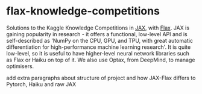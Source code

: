 # flax-knowledge-competitions

Solutions to the Kaggle Knowledge Competitions in [JAX](https://jax.readthedocs.io/en/latest/notebooks/quickstart.html), with [Flax](https://flax.readthedocs.io/en/latest/overview.html). JAX is gaining popularity in research - it offers a functional, low-level API and is self-described as 'NumPy on the CPU, GPU, and TPU, with great automatic differentiation for high-performance machine learning research'. It is quite low-level, so it is useful to have higher-level neural network libraries such as Flax or Haiku on top of it. We also use Optax, from DeepMind, to manage optimisers.

add extra paragraphs about structure of project and how JAX-Flax differs to Pytorch, Haiku and raw JAX
